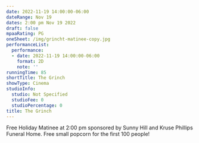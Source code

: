 ```yaml
---
date: 2022-11-19 14:00:00-06:00
dateRange: Nov 19
dates: 2:00 pm Nov 19 2022
draft: false
mpaaRating: PG
oneSheet: /img/grincht-matinee-copy.jpg
performanceList:
  performance:
  - date: 2022-11-19 14:00:00-06:00
    format: 2D
    note: ''
runningTime: 85
shortTitle: The Grinch
showType: Cinema
studioInfo:
  studio: Not Specified
  studioFee: 0
  studioPercentage: 0
title: The Grinch
---
```


F﻿ree Holiday Matinee at 2:00 pm sponsored by Sunny Hill and Kruse Phillips Funeral Home. Free small popcorn for the first 100 people!
